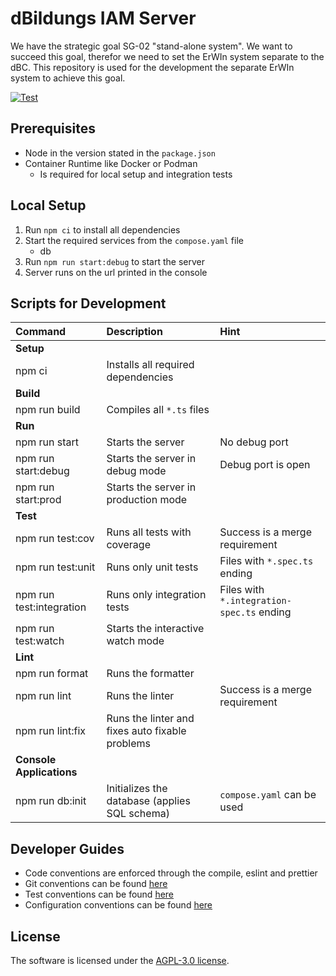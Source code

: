 # dBildungs IAM Server

We have the strategic goal SG-02 "stand-alone system". We want to succeed this goal, therefor we need to set the ErWIn system separate to the dBC. This repository is used for the development the separate ErWIn system to achieve this goal.

[![Test](https://github.com/hpi-schul-cloud/dbildungs-iam-server/actions/workflows/test.yml/badge.svg)](https://github.com/hpi-schul-cloud/dbildungs-iam-server/actions/workflows/test.yml)

## Prerequisites

* Node in the version stated in the `package.json`
* Container Runtime like Docker or Podman
  * Is required for local setup and integration tests

## Local Setup

1. Run `npm ci` to install all dependencies
2. Start the required services from the `compose.yaml` file
   * db
3. Run `npm run start:debug` to start the server
4. Server runs on the url printed in the console

## Scripts for Development

| Command                  | Description                                     | Hint                                      |
|:-------------------------|:------------------------------------------------|:------------------------------------------|
| **Setup**                |                                                 |                                           |
| npm ci                   | Installs all required dependencies              |                                           |
| **Build**                |                                                 |                                           |
| npm run build            | Compiles all `*.ts` files                       |                                           |
| **Run**                  |                                                 |                                           |
| npm run start            | Starts the server                               | No debug port                             |
| npm run start:debug      | Starts the server in debug mode                 | Debug port is open                        |
| npm run start:prod       | Starts the server in production mode            |                                           |
| **Test**                 |                                                 |                                           |
| npm run test:cov         | Runs all tests with coverage                    | Success is a merge requirement            |
| npm run test:unit        | Runs only unit tests                            | Files with `*.spec.ts` ending             |
| npm run test:integration | Runs only integration tests                     | Files with `*.integration-spec.ts` ending |
| npm run test:watch       | Starts the interactive watch mode               |                                           |
| **Lint**                 |                                                 |                                           |
| npm run format           | Runs the formatter                              |                                           |
| npm run lint             | Runs the linter                                 | Success is a merge requirement            |
| npm run lint:fix         | Runs the linter and fixes auto fixable problems |                                           |
| **Console Applications** |                                                 |                                           |
| npm run db:init          | Initializes the database (applies SQL schema)   | `compose.yaml` can be used                |

## Developer Guides

* Code conventions are enforced through the compile, eslint and prettier
* Git conventions can be found [here](./docs/git.md)
* Test conventions can be found [here](./docs/tests.md)
* Configuration conventions can be found [here](./docs/config.md)

## License

The software is licensed under the [AGPL-3.0 license](./LICENSE).
